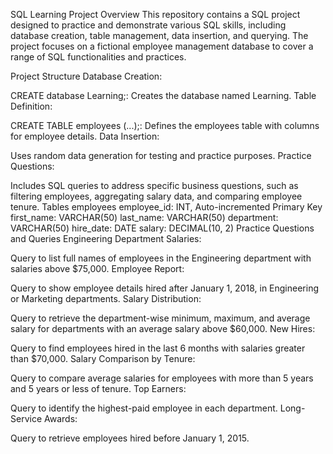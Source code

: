 SQL Learning Project
Overview
This repository contains a SQL project designed to practice and demonstrate various SQL skills, 
including database creation, table management, data insertion, and querying. The project focuses on a fictional employee management database to cover a range of SQL functionalities and practices.

Project Structure
Database Creation:

CREATE database Learning;: Creates the database named Learning.
Table Definition:

CREATE TABLE employees (...);: Defines the employees table with columns for employee details.
Data Insertion:

Uses random data generation for testing and practice purposes.
Practice Questions:

Includes SQL queries to address specific business questions, such as filtering employees, aggregating salary data, and comparing employee tenure.
Tables
employees
employee_id: INT, Auto-incremented Primary Key
first_name: VARCHAR(50)
last_name: VARCHAR(50)
department: VARCHAR(50)
hire_date: DATE
salary: DECIMAL(10, 2)
Practice Questions and Queries
Engineering Department Salaries:

Query to list full names of employees in the Engineering department with salaries above $75,000.
Employee Report:

Query to show employee details hired after January 1, 2018, in Engineering or Marketing departments.
Salary Distribution:

Query to retrieve the department-wise minimum, maximum, and average salary for departments with an average salary above $60,000.
New Hires:

Query to find employees hired in the last 6 months with salaries greater than $70,000.
Salary Comparison by Tenure:

Query to compare average salaries for employees with more than 5 years and 5 years or less of tenure.
Top Earners:

Query to identify the highest-paid employee in each department.
Long-Service Awards:

Query to retrieve employees hired before January 1, 2015.
